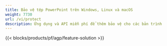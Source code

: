 ```yaml
---
title: Bảo vệ tệp PowerPoint trên Windows, Linux và macOS
weight: 7730
url: /vi/protect
description: Ứng dụng và API miễn phí để thêm bảo vệ cho các bản trình bày PPT, PPTX & ODP
---
```


{{< blocks/products/pf/agp/feature-solution >}} 

